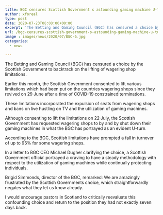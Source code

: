 ```yaml
---
title: BGC censures Scottish Government s astounding gaming machine U-turn
author: xforeal 
type: post
date: 2020-07-23T00:00:00+00:00
excerpt: 'The Betting and Gaming Council (BGC) has censured a choice by the Scottish Government to backtrack on the lifting of wagering shop restrictions '
url: /bgc-censures-scottish-government-s-astounding-gaming-machine-u-turn/
image : images/news/2020/07/BGC-6.jpg
categories:
  - news

---
```

The Betting and Gaming Council (BGC) has censured a choice by the Scottish Government to backtrack on the lifting of wagering shop limitations. 

Earlier this month, the Scottish Government consented to lift various limitations which had been put on the countries wagering shops since they revived on 29 June after a time of COVID-19 constrained terminations. 

These limitations incorporated the expulsion of seats from wagering shops and bans on live hustling on TV and the utilization of gaming machines. 

Although consenting to lift the limitations on 22 July, the Scottish Government has requested wagering shops to by and by shut down their gaming machines in what the BGC has portrayed as an evident U-turn. 

According to the BGC, Scottish limitations have prompted a fall in turnover of up to 95&percnt; for some wagering shops. 

In a letter to BGC CEO Michael Dugher clarifying the choice, a Scottish Government official portrayed a craving to have a steady methodology with respect to the utilization of gaming machines while continually protecting individuals. 

Brigid Simmonds, director of the BGC, remarked: We are amazingly frustrated by the Scottish Governments choice, which straightforwardly negates what they let us know already. 

I would encourage pastors in Scotland to critically reevaluate this confounding choice and return to the position they had not exactly seven days back.